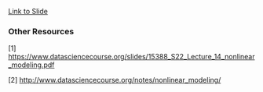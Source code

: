 [Link to Slide](https://docs.google.com/presentation/d/e/2PACX-1vRc3D1tUEVS2z0swhmYUf98R-ikPZRnYFHHNIbORCSRVCq3SVsg7JMk1TexsS2vqA/pub?start=false&loop=false&delayms=3000)

### Other Resources
[1] https://www.datasciencecourse.org/slides/15388_S22_Lecture_14_nonlinear_modeling.pdf

[2] http://www.datasciencecourse.org/notes/nonlinear_modeling/